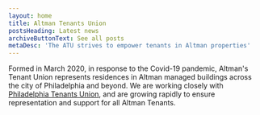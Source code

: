 ```yaml
---
layout: home
title: Altman Tenants Union
postsHeading: Latest news
archiveButtonText: See all posts
metaDesc: 'The ATU strives to empower tenants in Altman properties'
---
```







Formed in March 2020, in response to the Covid-19 pandemic, Altman's Tenant Union represents residences in Altman managed buildings across the city of Philadelphia and beyond. We are working closely with [Philadelphia Tenants Union](http://phillytenantsunion.org/), and are growing rapidly to ensure representation and support for all Altman Tenants.


